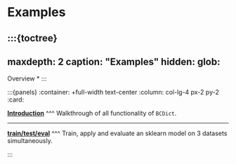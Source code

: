 # Examples

:::{toctree}
---
maxdepth: 2
caption: "Examples"
hidden:
glob:
---
Overview <self>
*
:::

:::{panels}
:container: +full-width text-center
:column: col-lg-4 px-2 py-2
:card:

**[Introduction](introduction.ipynb)**
^^^
Walkthrough of all functionality of `BCDict`.

---

**[train/test/eval](train_test_evaluate.ipynb)**
^^^
Train, apply and evaluate an sklearn model on 3 datasets simultaneously.

:::
